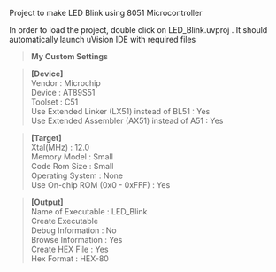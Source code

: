 Project to make LED Blink using 8051 Microcontroller

In order to load the project, double click on LED_Blink.uvproj . It should automatically launch uVision IDE with required files


>**My Custom Settings**  

>**[Device]**  
>  Vendor  : Microchip  
>  Device  : AT89S51  
>  Toolset : C51  
>  Use Extended Linker (LX51) instead of BL51   : Yes  
>  Use Extended Assembler (AX51) instead of A51 : Yes  
  
>**[Target]**  
>  Xtal(MHz) : 12.0  
>  Memory Model  : Small  
>  Code Rom Size : Small  
>  Operating System : None  
>  Use On-chip ROM (0x0 - 0xFFF) : Yes  
  
>**[Output]**  
>  Name of Executable : LED_Blink  
>  Create Executable  
>  Debug Information : No  
>  Browse Information : Yes  
>  Create HEX File : Yes  
>  Hex Format : HEX-80   
  
